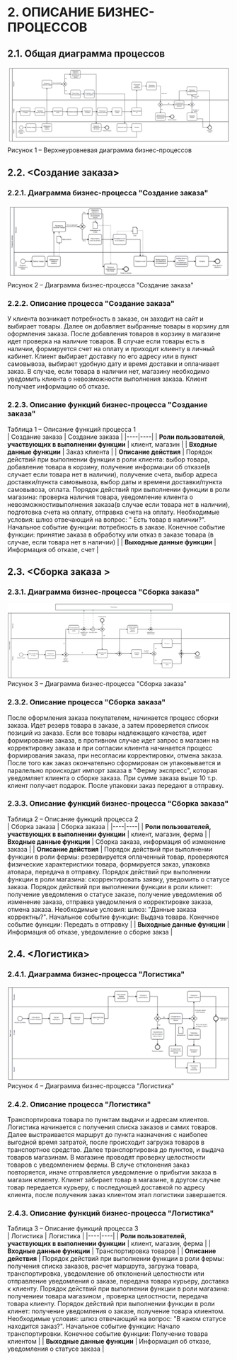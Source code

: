 # 2.	ОПИСАНИЕ БИЗНЕС-ПРОЦЕССОВ
## 2.1.	Общая диаграмма процессов

![Рисунок 1 – Верхнеуровневая диаграмма бизнес-процессов](./Materials/BPMN.jpg)
Рисунок 1 – Верхнеуровневая диаграмма бизнес-процессов 

## 2.2.	<Создание заказа>
### 2.2.1. Диаграмма бизнес-процесса "Создание заказа" 

![Рисунок 2 – Диаграмма бизнес-процесса 2](./Materials/bpmn-1.jpg)
Рисунок 2 – Диаграмма бизнес-процесса "Создание заказа" 

### 2.2.2.	Описание процесса "Создание заказа"  

У клиента возникает потребность в заказе, он заходит на сайт и выбирает товары. Далее он добавляет выбранные товары в корзину для оформления заказа. После добавления товаров в корзину в магазине идет проверка на наличие товаров. В случае если товары есть в наличии, формируется счет на оплату и приходит клиенту в личный кабинет. Клиент выбирает доставку по его адресу или в пункт самовывоза, выбирает удобную дату и время доставки и оплачивает заказ.
В случае, если товара в наличии нет, магазину необходимо уведомить клиента о невозможности выполнения заказа. Клиент получает информацию об отказе. 

### 2.2.3.	Описание функций бизнес-процесса "Создание заказа" 

Таблица 1 – Описание функций процесса 1  
| Создание заказа | Создание заказа |
|----|----|
| **Роли пользователей, участвующих в выполнении функции** | клиент, магазин |
| **Входные данные функции** | Заказ клиента |
| **Описание действия** | Порядок действий при выполнении функции в роли клиента: выбор товара, добавление товара в корзину, получение информации об отказе(в случает если товара нет в наличии), получение счета, выбор адреса доставки/пункта самовывоза, выбор даты и времени доставки/пункта самовывоза, оплата. Порядок действий при выполнении функции в роли магазина: проверка наличия товара, уведомление клиента о невозможностивыполнения заказа(в случае если товара нет в наличии), подготовка счета на оплату, отправка счета на оплату. Необходимые условия: шлюз отвечающий на вопрос: " Есть товар в наличии?". Начальное событие функции: потребность в заказе. Конечное событие функции: принятие заказа в обработку или отказ  в заказе товара (в случае, если товара нет в наличии) |
| **Выходные данные функции** | Информация об отказе, счет |

## 2.3.	<Сборка заказа >
### 2.3.1. Диаграмма бизнес-процесса "Сборка заказа"
 
![Рисунок 3 – Диаграмма бизнес-процесса 3](./Materials/diagram_sbor_zakaza.png)
Рисунок 3 – Диаграмма бизнес-процесса "Сборка заказа"

### 2.3.2.	Описание процесса "Сборка заказа"
После оформления заказа покупателем, начинается процесс сборки заказа. Идет резерв товара в заказе, а затем проверяется список позиций из заказа. Если все товары надлежащего качества, идет формирование заказа, в противном случае идет запрос в магазин на корpектировку заказа и при согласии клиента начинается процесс формирования заказа, при несогласии корректировки, отмена заказа. После того как заказ окончательно сформирован он упаковывается и паралельно происходит импорт заказа в "Ферму экспресс", которая уведомляет клиента о сборке заказа. При сумме заказа выше 10 т.р. клиент получает подарок. После упаковки заказ передают в отправку.

### 2.3.3.	Описание функций бизнес-процесса "Сборка заказа"

Таблица 2 – Описание функций процесса 2  
| Сборка заказа | Сборка заказа |
|----|----|
| **Роли пользователей, участвующих в выполнении функции** | клиент, магазин, ферма |
| **Входные данные функции** | Сборка заказа, информация об изменение заказа |
| **Описание действия** | Порядок действий при выполнении функции в роли фермы: резервируется оплаченный товар, проверяются физические характеристики товара, формируется заказ, упаковка атовара, передача в отправку. Порядок действий при выполнении функции в роли магазина: скорректировать заявку, уведомить о статусе заказа. Порядок действий при выполнении функции в роли клинет: получение уведомления о статусе заказе, получение уведомления об изменение заказа, отправка уведомления о корректировке заказа, отмена заказа.  Необходимые условия: шлюз: "Данные заказа корректны?". Начальное событие функции: Выдача товара. Конечное событие функции: Передать в отправку |
| **Выходные данные функции** | Информация об отказе, уведомление о сборке закза | 

## 2.4.	<Логистика>
### 2.4.1. Диаграмма бизнес-процесса "Логистика"  
![Рисунок 4 – Диаграмма бизнес-процесса 4](./diagram01.png)
Рисунок 4 – Диаграмма бизнес-процесса "Логистика" 

### 2.4.2.	Описание процесса "Логистика"
Транспортировка товара по пунктам выдачи и адресам клиентов. Логистика начинается с получения списка заказов и самих товаров. Далее выстраивается маршрут до пункта назначения с наиболее выгодной время затратой, после происходит загрузка товаров в транспортное средство. Далее транспортировка до пунктов, и выдача товаров магазинам. В магазине проводят проверку целостности товаров с уведомлением фермы. В случе отклонения заказ повторяется, иначе отправляется уведомление о прибытии заказа в магазин клиенту. Клиент забирает товар в магазине, в другом случае товар передается курьеру, с последующей доставкой по адресу клиента, после получения заказ клиентом этап логистики завершается.

### 2.4.3.	Описание функций бизнес-процесса "Логистика"

Таблица 3 – Описание функций процесса 3  
| Логистика | Логистика |
|----|----|
| **Роли пользователей, участвующих в выполнении функции** | клиент, магазин, ферма |
| **Входные данные функции** | Транспортировка товаров |
| **Описание действия** | Порядок действий при выполнении функции в роли фермы: получения списка заказов, расчет маршрута, загрузка товара, транспортировка, уведомление об отклонений целостности или отправление уведомления о заказе, передача товара курьеру, доставка к клиенту. Порядок действий при выполнении функции в роли магазина: получениеи товара магазином , проверка целостности, передача товара клиенту. Порядок действий при выполнении функции в роли клинет: получение уведомления о заказе, получение товара клиентом. Необходимые условия: шлюз отвечающий на вопрос: "В каком статусе находится заказ?". Начальное событие функции: Начало транспортировки. Конечное событие функции: Получение товара клиентом |
| **Выходные данные функции** | Информация об отказе, уведомления о статусе заказа | 



